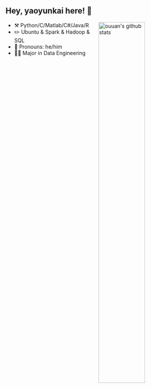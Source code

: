 ## Hey, yaoyunkai here! :wave:

<img align="right" alt="ouuan's github stats" width="50%" src="https://github-readme-stats.vercel.app/api?username=Lucas-yyk&show_icons=true">

- :hammer_and_pick: Python/C/Matlab/C#/Java/R
- :pencil2: Ubuntu & Spark & Hadoop & SQL
- :man: Pronouns: he/him
- :man_student: Major in Data Engineering
